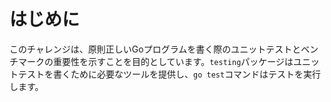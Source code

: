 # はじめに

このチャレンジは、原則正しいGoプログラムを書く際のユニットテストとベンチマークの重要性を示すことを目的としています。`testing`パッケージはユニットテストを書くために必要なツールを提供し、`go test`コマンドはテストを実行します。
